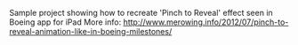 Sample project showing how to recreate 'Pinch to Reveal' effect seen in Boeing app for iPad
More info: http://www.merowing.info/2012/07/pinch-to-reveal-animation-like-in-boeing-milestones/